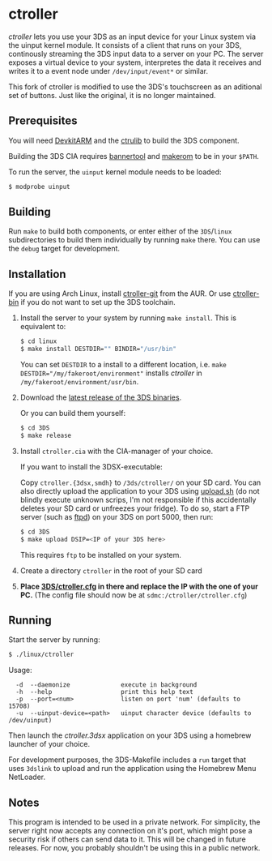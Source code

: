 # ctroller

*ctroller* lets you use your 3DS as an input device for your Linux system via
the uinput kernel module. It consists of a client that runs on your 3DS,
continously streaming the 3DS input data to a server on your PC. The server
exposes a virtual device to your system, interpretes the data it receives and
writes it to a event node under `/dev/input/event*` or similar.

This fork of ctroller is modified to use the 3DS's touchscreen as an aditional
set of buttons. Just like the original, it is no longer maintained.
## Prerequisites

You will need
[DevkitARM](https://sourceforge.net/projects/devkitpro/files/devkitARM/) and the
[ctrulib](https://github.com/smealum/ctrulib) to build the 3DS component.

Building the 3DS CIA requires
[bannertool](https://github.com/Steveice10/bannertool) and
[makerom](https://github.com/profi200/Project_CTR/tree/master/makerom)
to be in your `$PATH`.

To run the server, the `uinput` kernel module needs to be loaded:

```bash
$ modprobe uinput
```

## Building

Run `make` to build both components, or enter either of the `3DS`/`linux`
subdirectories to build them individually by running `make` there. You can use
the `debug` target for development.

## Installation

If you are using Arch Linux, install
[ctroller-git](https://aur.archlinux.org/packages/ctroller-git/) from the AUR.
Or use [ctroller-bin](https://aur.archlinux.org/packages/ctroller-bin/) if you
do not want to set up the 3DS toolchain.

1. Install the server to your system by running `make install`. This is
   equivalent to:
   ```bash
   $ cd linux
   $ make install DESTDIR="" BINDIR="/usr/bin"
   ```

   You can set `DESTDIR` to a install to a different location, i.e.
   `make DESTDIR="/my/fakeroot/environment"` installs *ctroller* in
   `/my/fakeroot/environment/usr/bin`.

2. Download the [latest release of the 3DS
   binaries](https://github.com/phijor/ctroller/releases/latest).

   Or you can build them yourself:
   ```bash
   $ cd 3DS
   $ make release
   ```

3. Install `ctroller.cia` with the CIA-manager of your choice.

   If you want to install the 3DSX-executable:

   Copy `ctroller.{3dsx,smdh}` to `/3ds/ctroller/` on your SD card. You can also
   directly upload the application to your 3DS using
   [upload.sh](./3DS/upload.sh) (do not blindly execute unknown scrips, I'm not
   responsible if this accidentally deletes your SD card or unfreezes your
   fridge).  To do so, start a FTP server (such as
   [ftpd](https://github.com/mtheall/ftpd)) on your 3DS on port 5000, then run:
   ```bash
   $ cd 3DS
   $ make upload DSIP=<IP of your 3DS here>
   ```
   This requires `ftp` to be installed on your system.

4. Create a directory `ctroller` in the root of your SD card

5. **Place [3DS/ctroller.cfg](./3DS/ctroller.cfg) in there and replace the IP
   with the one of your PC.** (The config file should now be at
   `sdmc:/ctroller/ctroller.cfg`)

## Running

Start the server by running:
```bash
$ ./linux/ctroller
```

Usage:
```
  -d  --daemonize              execute in background
  -h  --help                   print this help text
  -p  --port=<num>             listen on port 'num' (defaults to 15708)
  -u  --uinput-device=<path>   uinput character device (defaults to /dev/uinput)
```

Then launch the *ctroller.3dsx* application on your 3DS using a homebrew
launcher of your choice.

For development purposes, the 3DS-Makefile includes a `run` target that uses
`3dslink` to upload and run the application using the Homebrew Menu NetLoader.

## Notes

This program is intended to be used in a private network. For simplicity, the
server right now accepts any connection on it's port, which might pose a
security risk if others can send data to it. This will be changed in future
releases. For now, you probably shouldn't be using this in a public network.
